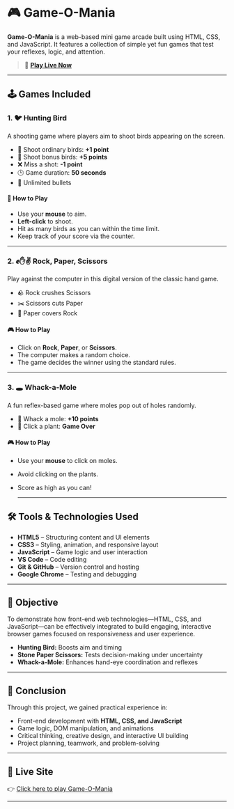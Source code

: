 
# 🎮 Game-O-Mania

**Game-O-Mania** is a web-based mini game arcade built using HTML, CSS, and JavaScript. It features a collection of simple yet fun games that test your reflexes, logic, and attention.

> 🔗 **[Play Live Now](https://jinal-vachheta-58.github.io/project-1-game-o-mania/HOMEPAGE/homepage_index.html)**

---

## 🕹️ Games Included

### 1. 🐦 Hunting Bird
A shooting game where players aim to shoot birds appearing on the screen.

- 🏹 Shoot ordinary birds: **+1 point**
- 🦜 Shoot bonus birds: **+5 points**
- ❌ Miss a shot: **-1 point**
- 🕒 Game duration: **50 seconds**
- 🔄 Unlimited bullets

#### 🎯 How to Play
- Use your **mouse** to aim.
- **Left-click** to shoot.
- Hit as many birds as you can within the time limit.
- Keep track of your score via the counter.

---

### 2. ✊✋✌️ Rock, Paper, Scissors

Play against the computer in this digital version of the classic hand game.

- 🪨 Rock crushes Scissors  
- ✂️ Scissors cuts Paper  
- 📄 Paper covers Rock

#### 🎮 How to Play
- Click on **Rock**, **Paper**, or **Scissors**.
- The computer makes a random choice.
- The game decides the winner using the standard rules.

---

### 3. 🕳️ Whack-a-Mole

A fun reflex-based game where moles pop out of holes randomly.

- 🐹 Whack a mole: **+10 points**
- 🌱 Click a plant: **Game Over**

#### 🎮 How to Play
- Use your **mouse** to click on moles.
- Avoid clicking on the plants.
- Score as high as you can!

  ---

## 🛠️ Tools & Technologies Used

- **HTML5** – Structuring content and UI elements
- **CSS3** – Styling, animation, and responsive layout
- **JavaScript** – Game logic and user interaction
- **VS Code** – Code editing
- **Git & GitHub** – Version control and hosting
- **Google Chrome** – Testing and debugging

---

## 🎯 Objective

To demonstrate how front-end web technologies—HTML, CSS, and JavaScript—can be effectively integrated to build engaging, interactive browser games focused on responsiveness and user experience.

- **Hunting Bird:** Boosts aim and timing  
- **Stone Paper Scissors:** Tests decision-making under uncertainty  
- **Whack-a-Mole:** Enhances hand-eye coordination and reflexes

---

## 🧠 Conclusion

Through this project, we gained practical experience in:

- Front-end development with **HTML, CSS, and JavaScript**
- Game logic, DOM manipulation, and animations
- Critical thinking, creative design, and interactive UI building
- Project planning, teamwork, and problem-solving

---

## 🔗 Live Site

👉 [Click here to play Game-O-Mania](https://jinal-vachheta-58.github.io/project-1-game-o-mania/HOMEPAGE/homepage_index.html)

---


